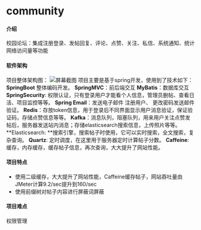 # community
#### 介绍
校园论坛：集成注册登录、发帖回复、评论、点赞、关注、私信、系统通知、统计网络访问量等功能
#### 软件架构

项目整体架构图：
![屏幕截图](https://foruda.gitee.com/images/1702783110096305421/1af8be3c_11918105.png#id=JQwwo&originHeight=567&originWidth=1532&originalType=binary&ratio=1&rotation=0&showTitle=true&status=done&style=none&title=%E5%B1%8F%E5%B9%95%E6%88%AA%E5%9B%BE "屏幕截图")
项目主要是基于spring开发，使用到了技术如下：
**SpringBoot** 整体编码开发。
**SpringMVC**：前后端交互  **MyBatis**：数据库交互  **SpringSecurity**: 权限认证，只有登录用户才能看个人信息，管理员删帖、查看日活、项目监控等等。
**Spring Email**：发送电子邮件 注册用户、 更改密码发送邮件验证。
**Redis**：存放token信息，用于登录后不同界面显示用户消息验证，保证验证码，存储点赞信息等等。
**Kafka**：消息队列，阻塞队列，用来用户关注点赞发帖后，服务器发送站内消息；存储elasticsearch搜索信息，上传照片等等。
**Elasticsearch: **搜索引擎，搜索帖子时使用，它可以实时搜索，全文搜索，复杂查询。
**Quartz**: 定时调度，在这里用于服务器定时计算帖子分数。
**Caffeine**: 缓存，内存缓存，缓存帖子信息，再次查询，大大提升了网站性能。
#### 项目特点

- 使用二级缓存，大大提升了网站性能，Caffeine缓存帖子，网站吞吐量由JMeter计算9.2/sec提升到160/sec
- 使用前缀树对帖子内容进行屏蔽词屏蔽
#### 项目难点
权限管理


